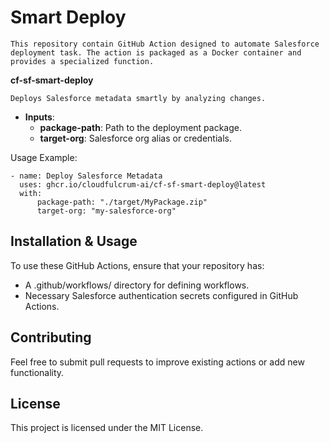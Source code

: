 # Smart Deploy

    This repository contain GitHub Action designed to automate Salesforce deployment task. The action is packaged as a Docker container and provides a specialized function.
    
**cf-sf-smart-deploy**

    Deploys Salesforce metadata smartly by analyzing changes.

* **Inputs**:
    * **package-path**: Path to the deployment package.
    * **target-org**: Salesforce org alias or credentials.

Usage Example:

    - name: Deploy Salesforce Metadata
      uses: ghcr.io/cloudfulcrum-ai/cf-sf-smart-deploy@latest
      with:
          package-path: "./target/MyPackage.zip"
          target-org: "my-salesforce-org"

## Installation & Usage

To use these GitHub Actions, ensure that your repository has:

* A .github/workflows/ directory for defining workflows.
* Necessary Salesforce authentication secrets configured in GitHub Actions.

## Contributing

Feel free to submit pull requests to improve existing actions or add new functionality.

## License

This project is licensed under the MIT License.
